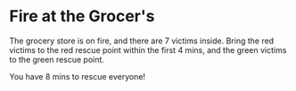 # Fire at the Grocer's

The grocery store is on fire, and there are 7 victims inside. Bring the red victims to the red rescue point within the first 4 mins, and the green victims to the green rescue point.

You have 8 mins to rescue everyone!
